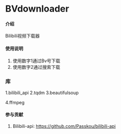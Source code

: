 # BVdownloader

#### 介绍
Bilibili视频下载器

#### 使用说明

1.  使用数字1通过Bv号下载
2.  使用数字2通过搜索下载

### 库

1.bilibili_api
2.tqdm
3.beautifulsoup

4.ffmpeg

#### 参与贡献

1.  Bilibili-api: https://github.com/Passkou/bilibili-api

 

